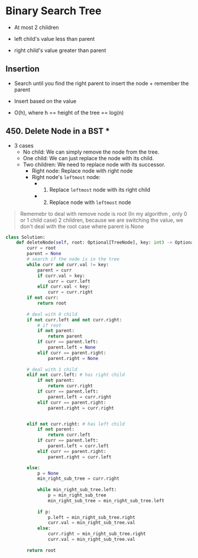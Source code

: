 # Binary Search Tree

- At most 2 children

- left child's value less than parent
- right child's value greater than parent

## Insertion

- Search until you find the right parent to insert the node + remember the parent

- Insert based on the value

- O(h), where h == height of the tree == log(n)


## 450. Delete Node in a BST *

- 3 cases
    - No child: We can simply remove the node from the tree.
    - One child: We can just replace the node with its child.
    - Two children: We need to replace node with its successor.
        - Right node: Replace node with right node
        - Right node's `leftmost` node: 
            - 1. Replace `leftmost` node with its right child
            - 2. Replace node with `leftmost` node

> Rememebr to deal with remove node is root (In my algorithm , only 0 or 1 child case)
> 2 children, because we are switching the value, we don't deal with the root case where parent is None

```python
class Solution:
    def deleteNode(self, root: Optional[TreeNode], key: int) -> Optional[TreeNode]:
        curr = root
        parent = None
        # search if the node is in the tree
        while curr and curr.val != key:
            parent = curr
            if curr.val > key:
                curr = curr.left
            elif curr.val < key:
                curr = curr.right
        if not curr:
            return root
        
        # deal with 0 child
        if not curr.left and not curr.right:
            # if root
            if not parent:
                return parent
            if curr == parent.left:
                parent.left = None
            elif curr == parent.right:
                parent.right = None
        
        # deal with 1 child
        elif not curr.left: # has right child
            if not parent:
                return curr.right
            if curr == parent.left:
                parent.left = curr.right
            elif curr == parent.right:
                parent.right = curr.right


        elif not curr.right: # has left child
            if not parent:
                return curr.left
            if curr == parent.left:
                parent.left = curr.left
            elif curr == parent.right:
                parent.right = curr.left

        else:
            p = None
            min_right_sub_tree = curr.right
            
            while min_right_sub_tree.left:
                p = min_right_sub_tree
                min_right_sub_tree = min_right_sub_tree.left
            
            if p:
                p.left = min_right_sub_tree.right
                curr.val = min_right_sub_tree.val
            else:
                curr.right = min_right_sub_tree.right
                curr.val = min_right_sub_tree.val
        
        return root
```